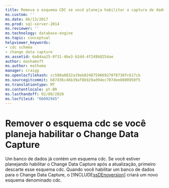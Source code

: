 ```yaml
---
title: Remova o esquema CDC se você planeja habilitar a captura de dados de alterações | Microsoft Docs
ms.custom: ''
ms.date: 06/13/2017
ms.prod: sql-server-2014
ms.reviewer: ''
ms.technology: database-engine
ms.topic: conceptual
helpviewer_keywords:
- cdc schema
- change data capture
ms.assetid: 6a84aa25-0f31-4be3-b2dd-4f249b8254ae
author: mashamsft
ms.author: mathoma
manager: craigg
ms.openlocfilehash: cc580a6032a19eb8248759669278f8730fc617cb
ms.sourcegitcommit: b87d36c46b39af8b929ad94ec707dee8800950f5
ms.translationtype: MT
ms.contentlocale: pt-BR
ms.lasthandoff: 02/08/2020
ms.locfileid: "66092945"
---
```

# <a name="remove-the-cdc-schema-if-you-plan-to-enable-change-data-capture"></a>Remover o esquema cdc se você planeja habilitar o Change Data Capture
  Um banco de dados já contém um esquema cdc. Se você estiver planejando habilitar o Change Data Capture após a atualização, primeiro descarte esse esquema cdc. Quando você habilitar um banco de dados para o Change Data Capture, o [!INCLUDE[ssDEnoversion](../../includes/ssdenoversion-md.md)] criará um novo esquema denominado cdc.  
  
  
